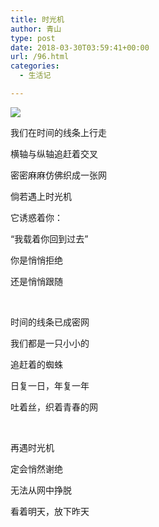 ```yaml
---
title: 时光机
author: 青山
type: post
date: 2018-03-30T03:59:41+00:00
url: /96.html
categories:
  - 生活记

---
```

![](https://yinji-1253682336.cos.ap-guangzhou.myqcloud.com/2018/03/timg-1.jpg)

我们在时间的线条上行走

横轴与纵轴追赶着交叉

密密麻麻仿佛织成一张网

倘若遇上时光机

它诱惑着你：

“我载着你回到过去”

你是悄悄拒绝

还是悄悄跟随

&nbsp;

时间的线条已成密网

我们都是一只小小的

追赶着的蜘蛛

日复一日，年复一年

吐着丝，织着青春的网

&nbsp;

再遇时光机

定会悄然谢绝

无法从网中挣脱

看着明天，放下昨天